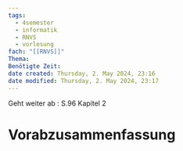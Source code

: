 ```yaml
---
tags:
  - 4semester
  - informatik
  - RNVS
  - vorlesung
fach: "[[RNVS]]"
Thema: 
Benötigte Zeit:
date created: Thursday, 2. May 2024, 23:16
date modified: Thursday, 2. May 2024, 23:17
---
```


Geht weiter ab : S.96 Kapitel 2

# Vorabzusammenfassung

